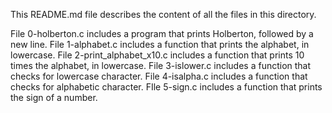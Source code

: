 This README.md file describes the content of all the files in this directory.

File 0-holberton.c includes a  program that prints Holberton, followed by a new line.
File 1-alphabet.c includes a function that prints the alphabet, in lowercase.
File 2-print_alphabet_x10.c includes a function that prints 10 times the alphabet, in lowercase.
File 3-islower.c includes a function that checks for lowercase character.
File 4-isalpha.c includes a function that checks for alphabetic character.
FIle 5-sign.c includes a function that prints the sign of a number.